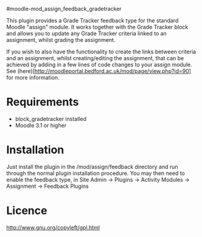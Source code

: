 #moodle-mod_assign_feedback_gradetracker

This plugin provides a Grade Tracker feedback type for the standard Moodle "assign" module. It works together with the Grade Tracker block and allows you to update any Grade Tracker criteria linked to an assignment, whilst grading the assignment.

If you wish to also have the functionality to create the links between criteria and an assignment, whilst creating/editing the assignment, that can be achieved by adding in a few lines of code changes to your assign module. See (here)[http://moodleportal.bedford.ac.uk/mod/page/view.php?id=90] for more information.

Requirements
=====
- block_gradetracker installed
- Moodle 3.1 or higher

Installation
=====
Just install the plugin in the /mod/assign/feedback directory and run through the normal plugin installation procedure.
You may then need to enable the feedback type, in Site Admin -> Plugins -> Activity Modules -> Assignment -> Feedback Plugins

Licence
=====
http://www.gnu.org/copyleft/gpl.html

